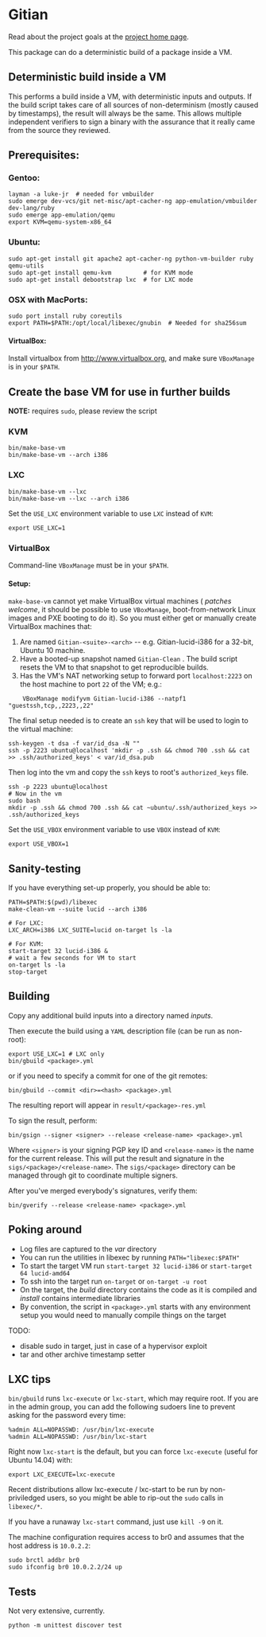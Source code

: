 # Gitian

Read about the project goals at the [project home page](https://gitian.org/).

This package can do a deterministic build of a package inside a VM.

## Deterministic build inside a VM

This performs a build inside a VM, with deterministic inputs and outputs.  If the build script takes care of all sources of non-determinism (mostly caused by timestamps), the result will always be the same.  This allows multiple independent verifiers to sign a binary with the assurance that it really came from the source they reviewed.

## Prerequisites:

### Gentoo:

    layman -a luke-jr  # needed for vmbuilder
    sudo emerge dev-vcs/git net-misc/apt-cacher-ng app-emulation/vmbuilder dev-lang/ruby
    sudo emerge app-emulation/qemu
    export KVM=qemu-system-x86_64

### Ubuntu:

    sudo apt-get install git apache2 apt-cacher-ng python-vm-builder ruby qemu-utils
    sudo apt-get install qemu-kvm         # for KVM mode
    sudo apt-get install debootstrap lxc  # for LXC mode

### OSX with MacPorts:

    sudo port install ruby coreutils
    export PATH=$PATH:/opt/local/libexec/gnubin  # Needed for sha256sum

#### VirtualBox:

Install virtualbox from http://www.virtualbox.org, and make sure `VBoxManage` is in your `$PATH`.

## Create the base VM for use in further builds
**NOTE:** requires `sudo`, please review the script

### KVM

    bin/make-base-vm
    bin/make-base-vm --arch i386

### LXC

    bin/make-base-vm --lxc
    bin/make-base-vm --lxc --arch i386

Set the `USE_LXC` environment variable to use `LXC` instead of `KVM`:

    export USE_LXC=1

### VirtualBox

Command-line `VBoxManage` must be in your `$PATH`.

#### Setup:

`make-base-vm` cannot yet make VirtualBox virtual machines ( _patches welcome_, it should be possible to use `VBoxManage`, boot-from-network Linux images and PXE booting to do it). So you must either get or manually create VirtualBox machines that:

1. Are named `Gitian-<suite>-<arch>` -- e.g. Gitian-lucid-i386 for a 32-bit, Ubuntu 10 machine.
2. Have a booted-up snapshot named `Gitian-Clean` .  The build script resets the VM to that snapshot to get reproducible builds.
3. Has the VM's NAT networking setup to forward port `localhost:2223` on the host machine to port `22` of the VM; e.g.:

```
    VBoxManage modifyvm Gitian-lucid-i386 --natpf1 "guestssh,tcp,,2223,,22"
```

The final setup needed is to create an `ssh` key that will be used to login to the virtual machine:

    ssh-keygen -t dsa -f var/id_dsa -N ""
    ssh -p 2223 ubuntu@localhost 'mkdir -p .ssh && chmod 700 .ssh && cat >> .ssh/authorized_keys' < var/id_dsa.pub

Then log into the vm and copy the `ssh` keys to root's `authorized_keys` file.

    ssh -p 2223 ubuntu@localhost
    # Now in the vm
    sudo bash
    mkdir -p .ssh && chmod 700 .ssh && cat ~ubuntu/.ssh/authorized_keys >> .ssh/authorized_keys

Set the `USE_VBOX` environment variable to use `VBOX` instead of `KVM`:

    export USE_VBOX=1

## Sanity-testing

If you have everything set-up properly, you should be able to:

    PATH=$PATH:$(pwd)/libexec
    make-clean-vm --suite lucid --arch i386

    # For LXC:
    LXC_ARCH=i386 LXC_SUITE=lucid on-target ls -la

    # For KVM:
    start-target 32 lucid-i386 &
    # wait a few seconds for VM to start
    on-target ls -la
    stop-target

## Building

Copy any additional build inputs into a directory named _inputs_.

Then execute the build using a `YAML` description file (can be run as non-root):

    export USE_LXC=1 # LXC only
    bin/gbuild <package>.yml

or if you need to specify a commit for one of the git remotes:

    bin/gbuild --commit <dir>=<hash> <package>.yml

The resulting report will appear in `result/<package>-res.yml`

To sign the result, perform:

    bin/gsign --signer <signer> --release <release-name> <package>.yml

Where `<signer>` is your signing PGP key ID and `<release-name>` is the name for the current release.  This will put the result and signature in the `sigs/<package>/<release-name>`.  The `sigs/<package>` directory can be managed through git to coordinate multiple signers.

After you've merged everybody's signatures, verify them:

    bin/gverify --release <release-name> <package>.yml


## Poking around

* Log files are captured to the _var_ directory
* You can run the utilities in libexec by running `PATH="libexec:$PATH"`
* To start the target VM run `start-target 32 lucid-i386` or `start-target 64 lucid-amd64`
* To ssh into the target run `on-target` or `on-target -u root`
* On the target, the _build_ directory contains the code as it is compiled and _install_ contains intermediate libraries
* By convention, the script in `<package>.yml` starts with any environment setup you would need to manually compile things on the target

TODO:
- disable sudo in target, just in case of a hypervisor exploit
- tar and other archive timestamp setter

## LXC tips

`bin/gbuild` runs `lxc-execute` or `lxc-start`, which may require root.  If you are in the admin group, you can add the following sudoers line to prevent asking for the password every time:

    %admin ALL=NOPASSWD: /usr/bin/lxc-execute
    %admin ALL=NOPASSWD: /usr/bin/lxc-start

Right now `lxc-start` is the default, but you can force `lxc-execute` (useful for Ubuntu 14.04) with:

    export LXC_EXECUTE=lxc-execute

Recent distributions allow lxc-execute / lxc-start to be run by non-priviledged users, so you might be able to rip-out the `sudo` calls in `libexec/*`.

If you have a runaway `lxc-start` command, just use `kill -9` on it.

The machine configuration requires access to br0 and assumes that the host address is `10.0.2.2`:

    sudo brctl addbr br0
    sudo ifconfig br0 10.0.2.2/24 up

## Tests

Not very extensive, currently.

`python -m unittest discover test`
